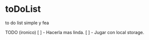# toDoList
to do list simple y fea

TODO (ironico)
[ ] - Hacerla mas linda.
[ ] - Jugar con local storage.
